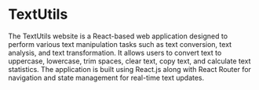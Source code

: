 # TextUtils
The TextUtils website is a React-based web application designed to perform various text manipulation tasks such as text conversion, text analysis, and text transformation. It allows users to convert text to uppercase, lowercase, trim spaces, clear text, copy text, and calculate text statistics. The application is built using React.js along with React Router for navigation and state management for real-time text updates.
